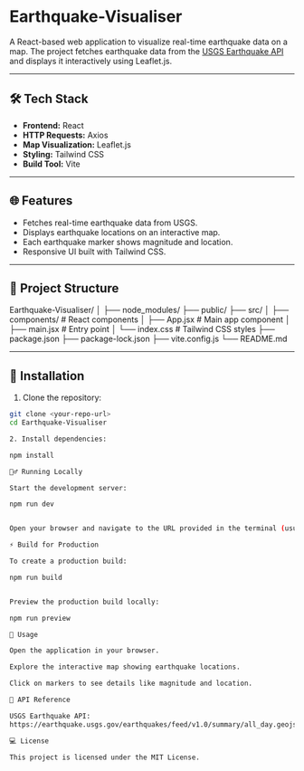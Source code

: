 # Earthquake-Visualiser

A React-based web application to visualize real-time earthquake data on a map. The project fetches earthquake data from the [USGS Earthquake API](https://earthquake.usgs.gov/earthquakes/feed/v1.0/summary/all_day.geojson) and displays it interactively using Leaflet.js.

---

## 🛠 Tech Stack

- **Frontend:** React
- **HTTP Requests:** Axios
- **Map Visualization:** Leaflet.js
- **Styling:** Tailwind CSS
- **Build Tool:** Vite

---

## 🌐 Features

- Fetches real-time earthquake data from USGS.
- Displays earthquake locations on an interactive map.
- Each earthquake marker shows magnitude and location.
- Responsive UI built with Tailwind CSS.

---

## 📁 Project Structure

Earthquake-Visualiser/
│
├── node_modules/
├── public/
├── src/
│ ├── components/ # React components
│ ├── App.jsx # Main app component
│ ├── main.jsx # Entry point
│ └── index.css # Tailwind CSS styles
├── package.json
├── package-lock.json
├── vite.config.js
└── README.md


---

## 🚀 Installation

1. Clone the repository:

```bash
git clone <your-repo-url>
cd Earthquake-Visualiser

2. Install dependencies:

npm install

🏃‍♂️ Running Locally

Start the development server:

npm run dev


Open your browser and navigate to the URL provided in the terminal (usually http://localhost:5173).

⚡ Build for Production

To create a production build:

npm run build


Preview the production build locally:

npm run preview

📌 Usage

Open the application in your browser.

Explore the interactive map showing earthquake locations.

Click on markers to see details like magnitude and location.

📜 API Reference

USGS Earthquake API:
https://earthquake.usgs.gov/earthquakes/feed/v1.0/summary/all_day.geojson

💻 License

This project is licensed under the MIT License.